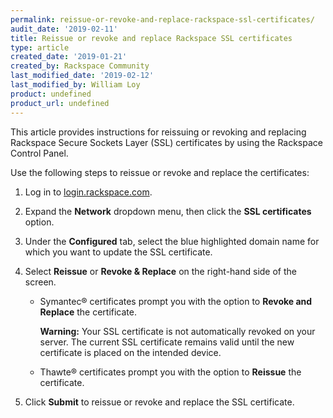 ```yaml
---
permalink: reissue-or-revoke-and-replace-rackspace-ssl-certificates/
audit_date: '2019-02-11'
title: Reissue or revoke and replace Rackspace SSL certificates
type: article
created_date: '2019-01-21'
created_by: Rackspace Community
last_modified_date: '2019-02-12'
last_modified_by: William Loy
product: undefined
product_url: undefined
---
```


This article provides instructions for reissuing or revoking and replacing Rackspace Secure Sockets Layer (SSL) certificates by using the Rackspace Control Panel.

Use the following steps to reissue or revoke and replace the certificates:

1. Log in to [login.rackspace.com](https://login.rackspace.com).

2. Expand the **Network** dropdown menu, then click the **SSL certificates** option.

3. Under the **Configured** tab, select the blue highlighted domain name for which you want to update the SSL certificate.

4. Select **Reissue** or **Revoke & Replace** on the right-hand side of the screen.

    - Symantec&reg; certificates prompt you with the option to **Revoke and Replace** the certificate.

        **Warning:** Your SSL certificate is not automatically revoked on your server. The current SSL certificate remains valid until the new certificate is placed on the intended device.

    - Thawte&reg; certificates prompt you with the option to **Reissue** the certificate.

5. Click **Submit** to reissue or revoke and replace the SSL certificate.
